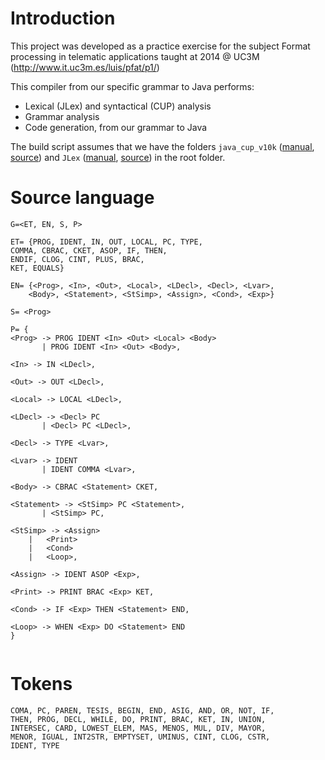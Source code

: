 # Introduction

This project was developed as a practice exercise for the subject Format processing in telematic applications taught at 2014 @ UC3M (http://www.it.uc3m.es/luis/pfat/p1/)

This compiler from our specific grammar to Java performs:

* Lexical (JLex) and syntactical (CUP) analysis
* Grammar analysis
* Code generation, from our grammar to Java

The build script assumes that we have the folders `java_cup_v10k` ([manual](http://www.cs.princeton.edu/~appel/modern/java/CUP/manual.html), [source](http://pkgs.fedoraproject.org/repo/pkgs/java_cup/java_cup_v10k.tar.gz/8b11edfec13c590ea443d0f0ae0da479/java_cup_v10k.tar.gz)) and `JLex` ([manual](http://www.cs.princeton.edu/~appel/modern/java/JLex/current/manual.html), [source](https://www.cs.princeton.edu/~appel/modern/java/JLex/Archive/1.2.6/Main.java)) in the root folder.

# Source language

```
G=<ET, EN, S, P>

ET= {PROG, IDENT, IN, OUT, LOCAL, PC, TYPE,
COMMA, CBRAC, CKET, ASOP, IF, THEN,
ENDIF, CLOG, CINT, PLUS, BRAC,
KET, EQUALS}

EN= {<Prog>, <In>, <Out>, <Local>, <LDecl>, <Decl>, <Lvar>,
    <Body>, <Statement>, <StSimp>, <Assign>, <Cond>, <Exp>}

S= <Prog>

P= {
<Prog> -> PROG IDENT <In> <Out> <Local> <Body> 
       | PROG IDENT <In> <Out> <Body>,

<In> -> IN <LDecl>,

<Out> -> OUT <LDecl>,

<Local> -> LOCAL <LDecl>,

<LDecl> -> <Decl> PC
       | <Decl> PC <LDecl>,

<Decl> -> TYPE <Lvar>, 

<Lvar> -> IDENT
       | IDENT COMMA <Lvar>,
       
<Body> -> CBRAC <Statement> CKET,

<Statement> -> <StSimp> PC <Statement>,
       | <StSimp> PC,

<StSimp> -> <Assign>
	|   <Print>
	|   <Cond>
	|   <Loop>,

<Assign> -> IDENT ASOP <Exp>,

<Print> -> PRINT BRAC <Exp> KET,

<Cond> -> IF <Exp> THEN <Statement> END,

<Loop> -> WHEN <Exp> DO <Statement> END
}


```

# Tokens


```
COMA, PC, PAREN, TESIS, BEGIN, END, ASIG, AND, OR, NOT, IF,
THEN, PROG, DECL, WHILE, DO, PRINT, BRAC, KET, IN, UNION,
INTERSEC, CARD, LOWEST_ELEM, MAS, MENOS, MUL, DIV, MAYOR,
MENOR, IGUAL, INT2STR, EMPTYSET, UMINUS, CINT, CLOG, CSTR,
IDENT, TYPE

```

